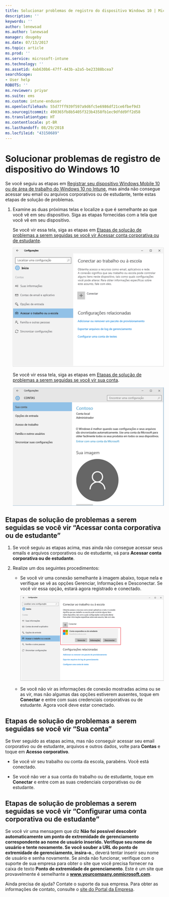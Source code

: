 ```yaml
---
title: Solucionar problemas de registro do dispositivo Windows 10 | Microsoft Docs
description: ''
keywords: ''
author: lenewsad
ms.author: lanewsad
manager: dougeby
ms.date: 07/13/2017
ms.topic: article
ms.prod: ''
ms.service: microsoft-intune
ms.technology: ''
ms.assetid: 4ab630b6-47ff-443b-a2a5-be23388bcea7
searchScope:
- User help
ROBOTS: ''
ms.reviewer: priyar
ms.suite: ems
ms.custom: intune-enduser
ms.openlocfilehash: 55d77ff939f597a9d6fc5e6986df21ce6fbef9d3
ms.sourcegitcommit: 490365fb8b5405f323b4358fb1ec9dfdd9ff2d58
ms.translationtype: HT
ms.contentlocale: pt-BR
ms.lasthandoff: 08/29/2018
ms.locfileid: "43150689"
---
```

# <a name="troubleshoot-your-windows-10-device-enrollment"></a>Solucionar problemas de registro de dispositivo do Windows 10
Se você seguiu as etapas em [Registrar seu dispositivo Windows Mobile 10 ou de área de trabalho do Windows 10 no Intune](enroll-your-w10-phone-or-w10-pc-windows.md), mas ainda não consegue acessar seu email ou arquivos corporativos ou de estudante, tente estas etapas de solução de problemas.

1.  Examine as duas próximas telas e localize a que é semelhante ao que você vê em seu dispositivo. Siga as etapas fornecidas com a tela que você vê em seu dispositivo.

    Se você vir essa tela, siga as etapas em [Etapas de solução de problemas a serem seguidas se você vir Acessar conta corporativa ou de estudante](#troubleshooting-steps-to-follow-if-you-see-access-work-or-school).

    ![settings-accounts-access-work-or-school](./media/w10-enroll-rs1-connect-to-work-or-school.png)

    Se você vir essa tela, siga as etapas em [Etapas de solução de problemas a serem seguidas se você vir sua conta](#troubleshooting-steps-to-follow-if-you-see-your-account).

    ![settings-accounts-your-account](./media/W10-enroll-2-accounts-your-account.png)

## <a name="troubleshooting-steps-to-follow-if-you-see-access-work-or-school"></a>Etapas de solução de problemas a serem seguidas se você vir “Acessar conta corporativa ou de estudante”

1. Se você seguiu as etapas acima, mas ainda não consegue acessar seus emails e arquivos corporativos ou de estudante, vá para **Acessar conta corporativa ou de estudante**.

2. Realize um dos seguintes procedimentos:

   - Se você vir uma conexão semelhante à imagem abaixo, toque nela e verifique se vê as opções Gerenciar, Informações e Desconectar. Se você vir essa opção, estará agora registrado e conectado.

     ![validate-successful-enrollment](./media/w10-enroll-rs1-validate-successful-enrollment.png)

   - Se você não vir as informações de conexão mostradas acima ou se as vir, mas não algumas das opções estiverem ausentes, toque em **Conectar** e entre com suas credenciais corporativas ou de estudante. Agora você deve estar conectado.

## <a name="troubleshooting-steps-to-follow-if-you-see-your-account"></a>Etapas de solução de problemas a serem seguidas se você vir “Sua conta”

Se tiver seguido as etapas acima, mas não conseguir acessar seu email corporativo ou de estudante, arquivos e outros dados, volte para **Contas** e toque em **Acesso corporativo**.

- Se você vir seu trabalho ou conta da escola, parabéns. Você está conectado.

- Se você não ver a sua conta do trabalho ou de estudante, toque em **Conectar** e entre com as suas credenciais corporativas ou de estudante.

## <a name="troubleshooting-steps-to-follow-if-you-see-set-up-a-work-or-school-account"></a>Etapas de solução de problemas a serem seguidas se você vir “Configurar uma conta corporativa ou de estudante”

Se você vir uma mensagem que diz <strong>Não foi possível descobrir automaticamente um ponto de extremidade de gerenciamento correspondente ao nome de usuário inserido. Verifique seu nome de usuário e tente novamente. Se você souber a URL do ponto de extremidade de gerenciamento, insira-o.</strong>, deverá tentar inserir seu nome de usuário e senha novamente. Se ainda não funcionar, verifique com o suporte de sua empresa para obter o site que você precisa fornecer na caixa de texto <strong>Ponto de extremidade de gerenciamento</strong>. Este é um site que provavelmente é semelhante a <strong>www.yourcompany.onmicrosoft.com</strong>.

Ainda precisa de ajuda? Contate o suporte da sua empresa. Para obter as informações de contato, consulte o [site do Portal da Empresa](https://go.microsoft.com/fwlink/?linkid=2010980).
